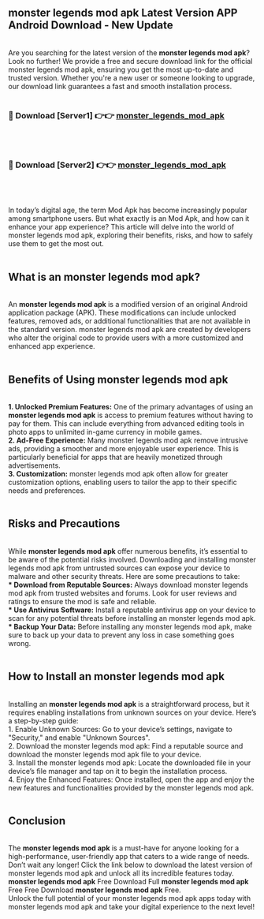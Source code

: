 ## monster legends mod apk Latest Version APP Android Download - New Update
<br>
Are you searching for the latest version of the <strong>monster legends mod apk</strong>? Look no further! We provide a free and secure download link for the official monster legends mod apk, ensuring you get the most up-to-date and trusted version. Whether you're a new user or someone looking to upgrade, our download link guarantees a fast and smooth installation process.
<br>
<br>
<h3>🔴 Download [Server1] 👉👉 <a href="https://modyolo.store/monster+legends+mod+apk">monster_legends_mod_apk</a></h3><br>
<br>
<h3>🔴 Download [Server2] 👉👉 <a href="https://modyolo.store/monster+legends+mod+apk">monster_legends_mod_apk</a></h3><br>
<br>
<br>
In today’s digital age, the term Mod Apk has become increasingly popular among smartphone users. But what exactly is an Mod Apk, and how can it enhance your app experience? This article will delve into the world of monster legends mod apk, exploring their benefits, risks, and how to safely use them to get the most out.
<br>
<br>
<h2>What is an monster legends mod apk?</h2>
<br>
An <strong>monster legends mod apk</strong> is a modified version of an original Android application package (APK). These modifications can include unlocked features, removed ads, or additional functionalities that are not available in the standard version. monster legends mod apk are created by developers who alter the original code to provide users with a more customized and enhanced app experience.
<br>
<br>
<h2>Benefits of Using monster legends mod apk</h2>
<br>
<strong> 1. Unlocked Premium Features:</strong> One of the primary advantages of using an <strong>monster legends mod apk</strong> is access to premium features without having to pay for them. This can include everything from advanced editing tools in photo apps to unlimited in-game currency in mobile games.
<br>
<strong> 2. Ad-Free Experience:</strong> Many monster legends mod apk remove intrusive ads, providing a smoother and more enjoyable user experience. This is particularly beneficial for apps that are heavily monetized through advertisements.
<br>
<strong> 3. Customization:</strong> monster legends mod apk often allow for greater customization options, enabling users to tailor the app to their specific needs and preferences.
<br>
<br>
<h2>Risks and Precautions</h2>
<br>
While <strong>monster legends mod apk</strong> offer numerous benefits, it’s essential to be aware of the potential risks involved. Downloading and installing monster legends mod apk from untrusted sources can expose your device to malware and other security threats. Here are some precautions to take:
<br>
<strong> * Download from Reputable Sources:</strong> Always download monster legends mod apk from trusted websites and forums. Look for user reviews and ratings to ensure the mod is safe and reliable.
<br>
<strong> * Use Antivirus Software:</strong> Install a reputable antivirus app on your device to scan for any potential threats before installing an monster legends mod apk.
<br>
<strong> * Backup Your Data:</strong> Before installing any monster legends mod apk, make sure to back up your data to prevent any loss in case something goes wrong.
<br>
<br>
<h2>How to Install an monster legends mod apk</h2>
<br>
Installing an <strong>monster legends mod apk</strong> is a straightforward process, but it requires enabling installations from unknown sources on your device. Here’s a step-by-step guide:
<br>
 1. Enable Unknown Sources: Go to your device’s settings, navigate to "Security," and enable "Unknown Sources".
<br>
 2. Download the monster legends mod apk: Find a reputable source and download the monster legends mod apk file to your device.
<br>
 3. Install the monster legends mod apk: Locate the downloaded file in your device’s file manager and tap on it to begin the installation process.
<br>
 4. Enjoy the Enhanced Features: Once installed, open the app and enjoy the new features and functionalities provided by the monster legends mod apk.
<br>
<br>
<h2><strong>Conclusion</strong></h2>
<br>
The <strong>monster legends mod apk</strong> is a must-have for anyone looking for a high-performance, user-friendly app that caters to a wide range of needs. Don’t wait any longer! Click the link below to download the latest version of monster legends mod apk and unlock all its incredible features today.
<br>
<strong>monster legends mod apk</strong> Free Download Full <strong>monster legends mod apk</strong> Free Free Download <strong>monster legends mod apk</strong> Free.
<br>
Unlock the full potential of your monster legends mod apk apps today with monster legends mod apk and take your digital experience to the next level!